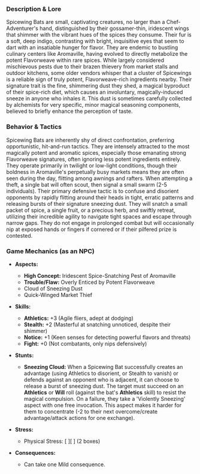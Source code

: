 ### Description & Lore

Spicewing Bats are small, captivating creatures, no larger than a Chef-Adventurer's hand, distinguished by their gossamer-thin, iridescent wings that shimmer with the vibrant hues of the spices they consume. Their fur is a soft, deep indigo, contrasting with bright, inquisitive eyes that seem to dart with an insatiable hunger for flavor. They are endemic to bustling culinary centers like Aromaville, having evolved to directly metabolize the potent Flavorweave within rare spices. While largely considered mischievous pests due to their brazen thievery from market stalls and outdoor kitchens, some older vendors whisper that a cluster of Spicewings is a reliable sign of truly potent, Flavorweave-rich ingredients nearby. Their signature trait is the fine, shimmering dust they shed, a magical byproduct of their spice-rich diet, which causes an involuntary, magically-induced sneeze in anyone who inhales it. This dust is sometimes carefully collected by alchemists for very specific, minor magical seasoning components, believed to briefly enhance the perception of taste.

### Behavior & Tactics

Spicewing Bats are inherently shy of direct confrontation, preferring opportunistic, hit-and-run tactics. They are intensely attracted to the most magically potent and aromatic spices, especially those emanating strong Flavorweave signatures, often ignoring less potent ingredients entirely. They operate primarily in twilight or low-light conditions, though their boldness in Aromaville's perpetually busy markets means they are often seen during the day, flitting among awnings and rafters. When attempting a theft, a single bat will often scout, then signal a small swarm (2-5 individuals). Their primary defensive tactic is to confuse and disorient opponents by rapidly flitting around their heads in tight, erratic patterns and releasing bursts of their signature sneezing dust. They will snatch a small packet of spice, a single fruit, or a precious herb, and swiftly retreat, utilizing their incredible agility to navigate tight spaces and escape through narrow gaps. They do not engage in prolonged combat but will occasionally nip at exposed hands or fingers if cornered or if their pilfered prize is contested.

### Game Mechanics (as an NPC)

*   **Aspects:**
    *   **High Concept:** Iridescent Spice-Snatching Pest of Aromaville
    *   **Trouble/Flaw:** Overly Enticed by Potent Flavorweave
    *   Cloud of Sneezing Dust
    *   Quick-Winged Market Thief

*   **Skills:**
    *   **Athletics:** +3 (Agile fliers, adept at dodging)
    *   **Stealth:** +2 (Masterful at snatching unnoticed, despite their shimmer)
    *   **Notice:** +1 (Keen senses for detecting powerful flavors and threats)
    *   **Fight:** +0 (Not combatants, only nips defensively)

*   **Stunts:**
    *   **Sneezing Cloud:** When a Spicewing Bat successfully creates an advantage (using Athletics to disorient, or Stealth to vanish) or defends against an opponent who is adjacent, it can choose to release a burst of sneezing dust. The target must succeed on an **Athletics** or **Will** roll (against the bat's **Athletics** skill) to resist the magical compulsion. On a failure, they take a 'Violently Sneezing' aspect with one free invocation. This aspect makes it harder for them to concentrate (-2 to their next overcome/create advantage/attack actions for one exchange).

*   **Stress:**
    *   Physical Stress: [ ][ ] (2 boxes)

*   **Consequences:**
    *   Can take one Mild consequence.